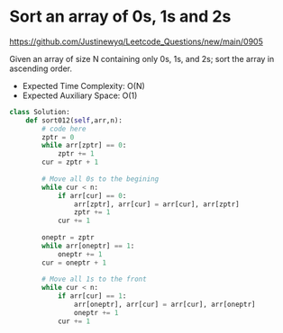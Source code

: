 # Sort an array of 0s, 1s and 2s

https://github.com/Justinewyq/Leetcode_Questions/new/main/0905

Given an array of size N containing only 0s, 1s, and 2s; sort the array in ascending order.

* Expected Time Complexity: O(N)
* Expected Auxiliary Space: O(1)

```python
class Solution:
    def sort012(self,arr,n):
        # code here
        zptr = 0
        while arr[zptr] == 0:
            zptr += 1
        cur = zptr + 1
        
        # Move all 0s to the begining
        while cur < n:
            if arr[cur] == 0:
                arr[zptr], arr[cur] = arr[cur], arr[zptr]
                zptr += 1
            cur += 1
        
        oneptr = zptr
        while arr[oneptr] == 1:
            oneptr += 1
        cur = oneptr + 1
        
        # Move all 1s to the front
        while cur < n:
            if arr[cur] == 1:
                arr[oneptr], arr[cur] = arr[cur], arr[oneptr]
                oneptr += 1
            cur += 1
```
